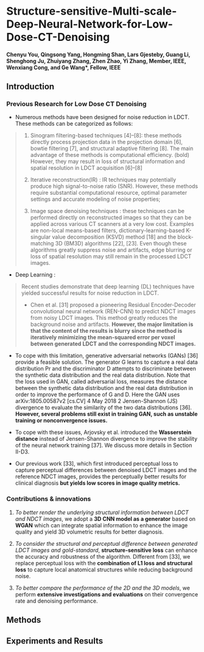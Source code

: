 # Structure-sensitive-Multi-scale-Deep-Neural-Network-for-Low-Dose-CT-Denoising

#### Chenyu You, Qingsong Yang, Hongming Shan, Lars Gjesteby, Guang Li, Shenghong Ju, Zhuiyang Zhang, Zhen Zhao, Yi Zhang, Member, IEEE, Wenxiang Cong, and Ge Wang*, Fellow, IEEE

## Introduction


### Previous Research for Low Dose CT Denoising

* Numerous methods have been designed for noise reduction in LDCT. These methods can be categorized as follows:
>
> 1. Sinogram filtering-based techniques [4]–[8]: these methods directly process projection data in the projection domain [6], bowtie filtering [7], and structural adaptive filtering [8]. The
main advantage of these methods is computational efficiency. 
(bold) However, they may result in loss of structural information and spatial resolution in LDCT acquisition [6]–[8]
>
> 2. Iterative reconstruction(IR) : IR techniques may potentially produce high signal-to-noise ratio (SNR). 
However, these methods require substantial computational resource, optimal parameter settings and accurate modeling of noise properties; 
>
> 3. Image space denoising techniques : these techniques can be performed directly on reconstructed images so that they can be applied across various CT scanners at a very low
cost. Examples are non-local means-based filters, dictionary-learning-based K-singular value decomposition (KSVD) method [18] and the block-matching 3D (BM3D) algorithms [22],
[23]. Even though these algorithms greatly suppress noise and artifacts, edge blurring or loss of spatial resolution may still remain in the processed LDCT images.

* Deep Learning : 
>Recent studies demonstrate that deep learning (DL) techniques have yielded successful results for noise reduction in LDCT.
>
> * Chen et al. [31] proposed a pioneering Residual
Encoder-Decoder convolutional neural network (REN-CNN)
to predict NDCT images from noisy LDCT images. This
method greatly reduces the background noise and artifacts.
**However, the major limitation is that the content of the
results is blurry since the method is iteratively minimizing
the mean-squared error per voxel between generated LDCT
and the corresponding NDCT images.**
>
* To cope with this limitation,
generative adversarial networks (GANs) [36] provide a
feasible solution. The generator G learns to capture a real
data distribution Pr and the discriminator D attempts to
discriminate between the synthetic data distribution and the
real data distribution. Note that the loss used in GAN, called
adversarial loss, measures the distance between the synthetic
data distribution and the real data distribution in order to
improve the performance of G and D. Here the GAN uses
arXiv:1805.00587v2 [cs.CV] 4 May 2018 2 Jensen-Shannon (JS) divergence to evaluate the similarity of
the two data distributions [36]. **However, several problems
still exist in training GAN, such as unstable training or nonconvergence
issues.**

* To cope with these issues, Arjovsky et al.
introduced the **Wasserstein distance** instead of Jensen-Shannon
divergence to improve the stability of the neural network
training [37]. We discuss more details in Section II-D3.

* Our previous work [33], which first introduced perceptual
loss to capture perceptual differences between denoised
LDCT images and the reference NDCT images, provides the
perceptually better results for clinical diagnosis **but yields
low scores in image quality metrics.** 



###  Contributions & innovations

1. *To better render the underlying structural information
between LDCT and NDCT images*, we adopt a **3D CNN
model as a generator** based on **WGAN** which can integrate
spatial information to enhance the image quality
and yield 3D volumetric results for better diagnosis.

2. *To consider the structural and perceptual difference
between generated LDCT images and gold-standard*,
**structure-sensitive loss** can enhance the accuracy and
robustness of the algorithm. Different from [33], we
replace perceptual loss with the **combination of L1 loss
and structural loss** to capture local anatomical structures
while reducing background noise.

3. *To better compare the performance of the 2D and the
3D models*, we perform **extensive investigations and
evaluations** on their convergence rate and denoising
performance.

## Methods



## Experiments and Results
